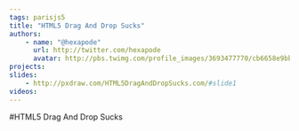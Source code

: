 ```yaml
---
tags: parisjs5
title: "HTML5 Drag And Drop Sucks"
authors:
    - name: "@hexapode"
      url: http://twitter.com/hexapode
      avatar: http://pbs.twimg.com/profile_images/3693477770/cb6658e9bb0db709e768d82e91f05af3_bigger.jpeg
projects:
slides:
    - http://pxdraw.com/HTML5DragAndDropSucks.com/#slide1
videos:
---
```

#HTML5 Drag And Drop Sucks
